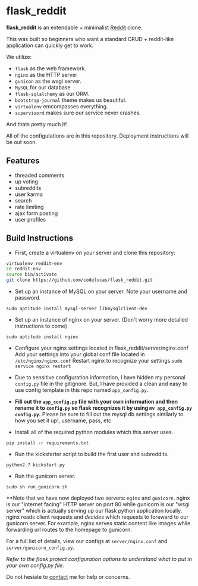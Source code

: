 flask\_reddit
=============

**flask_reddit** is an extendable + minimalist [Reddit](http://reddit.com) clone.

This was built so beginners who want a standard CRUD + reddit-like application
can quickly get to work.

We utilize: 
- `flask` as the web framework.
- `nginx` as the HTTP server  
- `gunicon` as the wsgi server.
- `MySQL` for our database 
- `flask-sqlalchemy` as our ORM.
- `bootstrap-journal` theme makes us beautiful.
- `virtualenv` emcompasses everything. 
- `supervisord` makes sure our service never crashes.

And thats pretty much it!

All of the configutations are in this repository. Deployment instructions 
will be out soon.

Features
--------
- threaded comments
- up voting
- subreddits
- user karma
- search
- rate limiting
- ajax form posting
- user profiles

Build Instructions
------------------

- First, create a virtualenv on your server and clone this repository:

```bash
virtualenv reddit-env
cd reddit-env 
source bin/activate
git clone https://github.com/codelucas/flask_reddit.git
```

- Set up an instance of MySQL on your server. Note your username and password.

`sudo aptitude install mysql-server libmysqlclient-dev`

- Set up an instance of nginx on your server. (Don't worry more detailed instructions to come)

`sudo aptitude install nginx`

- Configure your nginx settings located in flask\_reddit/server/nginx.conf
Add your settings into your global conf file located in `/etc/nginx/nginx.conf`
Restart nginx to recognize your settings `sudo service nginx restart`

- Due to sensitive configuration information, I have hidden my personal
`config.py` file in the gitignore. But, I have provided a clean and easy
to use config template in this repo named `app_config.py`. 

- **Fill out the `app_config.py` file with your own information and then rename it to
`config.py` so flask recognizes it by using `mv app_config.py config.py`.**
Please be sure to fill out the mysql db settings similarly to how you set it up!, 
username, pass, etc

- Install all of the required python modules which this server uses.

`pip install -r requirements.txt`

- Run the kickstarter script to build the first user and subreddits.

`python2.7 kickstart.py`

- Run the gunicorn server.

`sudo sh run_gunicorn.sh`

**Note that we have now deployed two servers: `nginx` and `gunicorn`. nginx is our
"internet facing" HTTP server on port 80 while gunicorn is our "wsgi server" which 
is actually serving up our flask python application locally. nginx reads client
requests and *decides* which requests to foreward to our gunicorn server. For example,
nginx serves static content like images while forwarding url routes to the homepage 
to gunicorn.

For a full list of details, view our configs at `server/nginx.conf` and 
`server/gunicorn_config.py`.

*Refer to the flask project configuration options to understand what to put in your own
config.py file.*

Do not hesiate to <a href="http://codelucas.com">contact</a> me <Lucas Ou-Yang> for help or concerns.

